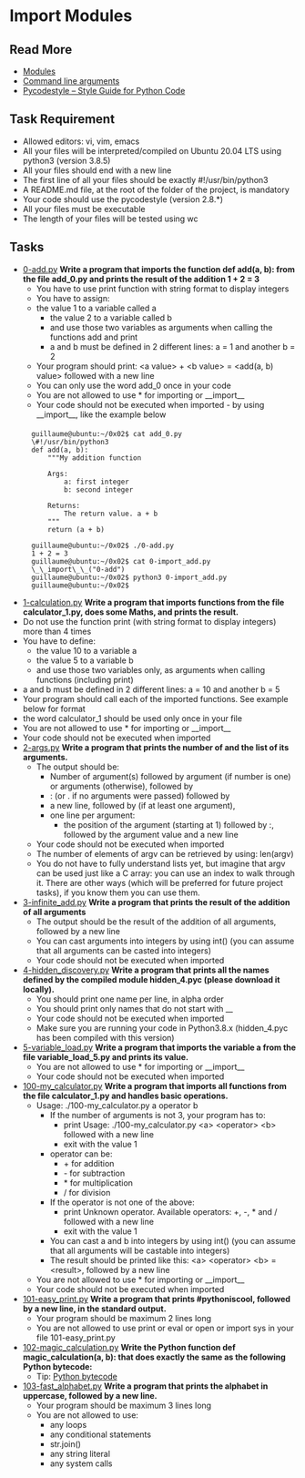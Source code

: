# Import Modules
## Read More 
- [Modules](https://docs.python.org/3/tutorial/modules.html)
- [Command line arguments](https://docs.python.org/3/tutorial/stdlib.html#command-line-arguments)
- [Pycodestyle – Style Guide for Python Code](https://pypi.org/project/pycodestyle/)
## Task Requirement 
- Allowed editors: vi, vim, emacs
- All your files will be interpreted/compiled on Ubuntu 20.04 LTS using python3 (version 3.8.5)
- All your files should end with a new line
- The first line of all your files should be exactly #!/usr/bin/python3
- A README.md file, at the root of the folder of the project, is mandatory
- Your code should use the pycodestyle (version 2.8.*)
- All your files must be executable
- The length of your files will be tested using wc
## Tasks
- [0-add.py](0-add.py) **Write a program that imports the function def add(a, b): from the file add_0.py and prints the result of the addition 1 + 2 = 3**
  - You have to use print function with string format to display integers
  - You have to assign:
  - the value 1 to a variable called a
    - the value 2 to a variable called b
    - and use those two variables as arguments when calling the functions add and print
    - a and b must be defined in 2 different lines: a = 1 and another b = 2
  - Your program should print: \<a value\> + \<b value\> = \<add(a, b) value\> followed with a new line
  - You can only use the word add_0 once in your code
  - You are not allowed to use \* for importing or \_\_import\_\_
  - Your code should not be executed when imported - by using \_\_import\_\_, like the example below
  #### 
        guillaume@ubuntu:~/0x02$ cat add_0.py
        \#!/usr/bin/python3
        def add(a, b):
            """My addition function

            Args:
                a: first integer
                b: second integer

            Returns:
                The return value. a + b
            """
            return (a + b)

        guillaume@ubuntu:~/0x02$ ./0-add.py
        1 + 2 = 3
        guillaume@ubuntu:~/0x02$ cat 0-import_add.py
        \_\_import\_\_("0-add")
        guillaume@ubuntu:~/0x02$ python3 0-import_add.py 
        guillaume@ubuntu:~/0x02$ 
-  [1-calculation.py](1-calculation.py) **Write a program that imports functions from the file calculator_1.py, does some Maths, and prints the result.**
  - Do not use the function print (with string format to display integers) more than 4 times
  - You have to define:
    - the value 10 to a variable a
    - the value 5 to a variable b
    - and use those two variables only, as arguments when calling functions (including print)
  - a and b must be defined in 2 different lines: a = 10 and another b = 5
  - Your program should call each of the imported functions. See example below for format
  - the word calculator_1 should be used only once in your file
  - You are not allowed to use * for importing or \_\_import\_\_
  - Your code should not be executed when imported
- [2-args.py](2-args.py) **Write a program that prints the number of and the list of its arguments.**
  - The output should be:
    - Number of argument(s) followed by argument (if number is one) or arguments (otherwise), followed by
    - : (or . if no arguments were passed) followed by
    - a new line, followed by (if at least one argument),
    - one line per argument:
      - the position of the argument (starting at 1) followed by :, followed by the argument value and a new line
  - Your code should not be executed when imported
  - The number of elements of argv can be retrieved by using: len(argv)
  - You do not have to fully understand lists yet, but imagine that argv can be used just like a C array: you can use an index to walk through it. There are other ways (which will be preferred for future project tasks), if you know them you can use them.
- [3-infinite_add.py](3-infinite_add.py) **Write a program that prints the result of the addition of all arguments**
  - The output should be the result of the addition of all arguments, followed by a new line
  - You can cast arguments into integers by using int() (you can assume that all arguments can be casted into integers)
  - Your code should not be executed when imported
- [4-hidden_discovery.py](4-hidden_discovery.py) **Write a program that prints all the names defined by the compiled module hidden_4.pyc (please download it locally).**
  - You should print one name per line, in alpha order
  - You should print only names that do not start with \_\_
  - Your code should not be executed when imported
  - Make sure you are running your code in Python3.8.x (hidden_4.pyc has been compiled with this version)
- [5-variable_load.py](5-variable_load.py) **Write a program that imports the variable a from the file variable_load_5.py and prints its value.**
  - You are not allowed to use * for importing or \_\_import\_\_
  - Your code should not be executed when imported
- [100-my_calculator.py](100-my_calculator.py) **Write a program that imports all functions from the file calculator_1.py and handles basic operations.**
  - Usage: ./100-my_calculator.py a operator b
    - If the number of arguments is not 3, your program has to:
      - print Usage: ./100-my_calculator.py \<a\> \<operator\> \<b\> followed with a new line
      - exit with the value 1
    - operator can be:
      - \+ for addition
      - \- for subtraction
      - \* for multiplication
      - / for division
    - If the operator is not one of the above:
      - print Unknown operator. Available operators: \+, \-, \* and / followed with a new line
      - exit with the value 1
    - You can cast a and b into integers by using int() (you can assume that all arguments will be castable into integers)
    - The result should be printed like this: \<a\> \<operator\> \<b\> = \<result\>, followed by a new line
  - You are not allowed to use \* for importing or \_\_import\_\_
  - Your code should not be executed when imported
- [101-easy_print.py](101-easy_print.py) **Write a program that prints \#pythoniscool, followed by a new line, in the standard output.**
  - Your program should be maximum 2 lines long
  - You are not allowed to use print or eval or open or import sys in your file 101-easy_print.py
- [102-magic_calculation.py](102-magic_calculation.py) **Write the Python function def magic_calculation(a, b): that does exactly the same as the following Python bytecode:**
  - Tip: [Python bytecode](https://docs.python.org/3.4/library/dis.html)
- [103-fast_alphabet.py](103-fast_alphabet.py) **Write a program that prints the alphabet in uppercase, followed by a new line.**
  - Your program should be maximum 3 lines long
  - You are not allowed to use:
    - any loops
    - any conditional statements
    - str.join()
    - any string literal
    - any system calls

